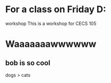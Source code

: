 # For a class on Friday D:
<head>
workshop 
<list>
This is a workshop for CECS 105
    </list>
</head>
<body>
<h1>
Waaaaaaawwwwww
</h1>
    <h2>
bob is so cool
</h2>

<list>
dogs > cats 
</list>
</body>
